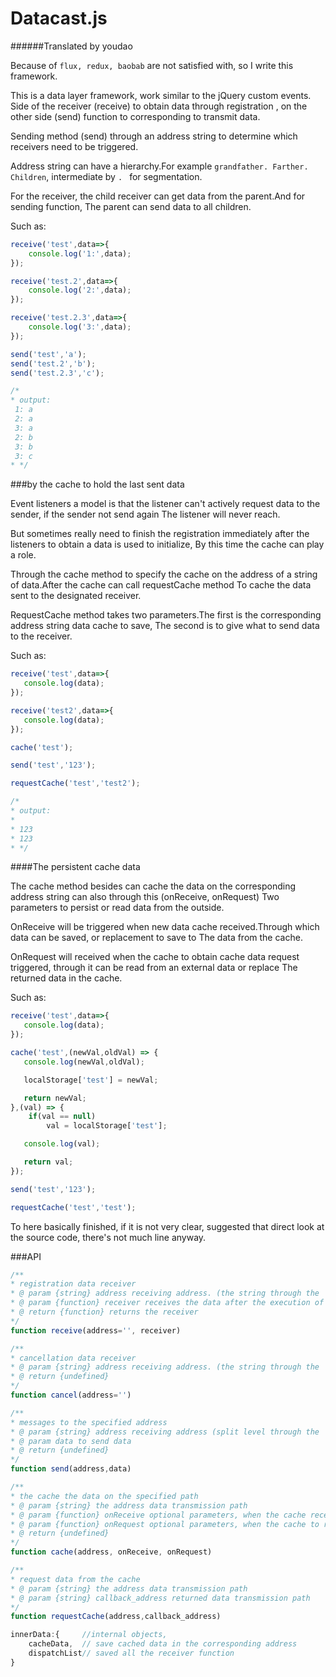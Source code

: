 # Datacast.js

######Translated by youdao

Because of ` flux, redux, baobab ` are not satisfied with, so I write this framework.

This is a data layer framework, work similar to the jQuery custom events. Side of the receiver (receive) to obtain data through registration
, on the other side (send) function to corresponding to transmit data.

Sending method (send) through an address string to determine which receivers need to be triggered.

Address string can have a hierarchy.For example ` grandfather. Farther. Children `, intermediate by `. ` for segmentation.

For the receiver, the child receiver can get data from the parent.And for sending function,
The parent can send data to all children.

Such as:
```javascript
receive('test',data=>{
    console.log('1:',data);
});

receive('test.2',data=>{
    console.log('2:',data);
});

receive('test.2.3',data=>{
    console.log('3:',data);
});

send('test','a');
send('test.2','b');
send('test.2.3','c');

/*
* output:
 1: a
 2: a
 3: a
 2: b
 3: b
 3: c
* */
```

###by the cache to hold the last sent data


Event listeners a model is that the listener can't actively request data to the sender, if the sender not send again
The listener will never reach.


But sometimes really need to finish the registration immediately after the listeners to obtain a data is used to initialize,
By this time the cache can play a role.


Through the cache method to specify the cache on the address of a string of data.After the cache can call requestCache method
To cache the data sent to the designated receiver.


RequestCache method takes two parameters.The first is the corresponding address string data cache to save,
The second is to give what to send data to the receiver.


Such as:

```javascript
receive('test',data=>{
   console.log(data);
});

receive('test2',data=>{
   console.log(data);
});

cache('test');

send('test','123');

requestCache('test','test2');

/*
* output:
*
* 123
* 123
* */
```
####The persistent cache data


The cache method besides can cache the data on the corresponding address string can also through this (onReceive, onRequest)
Two parameters to persist or read data from the outside.


OnReceive will be triggered when new data cache received.Through which data can be saved, or replacement to save to
The data from the cache.


OnRequest will received when the cache to obtain cache data request triggered, through it can be read from an external data or replace
The returned data in the cache.


Such as:

```javascript
receive('test',data=>{
   console.log(data);
});

cache('test',(newVal,oldVal) => {
   console.log(newVal,oldVal);

   localStorage['test'] = newVal;

   return newVal;
},(val) => {
    if(val == null)
        val = localStorage['test'];

   console.log(val);

   return val;
});

send('test','123');

requestCache('test','test');
```

To here basically finished, if it is not very clear, suggested that direct look at the source code, there's not much line anyway.

###API
```javascript
/**
* registration data receiver
* @ param {string} address receiving address. (the string through the '. 'to split level)
* @ param {function} receiver receives the data after the execution of the callback function, the callback function accepts two parameters (data: data, address: to receive the address of the string)
* @ return {function} returns the receiver
*/
function receive(address='', receiver)
```

```javascript
/**
* cancellation data receiver
* @ param {string} address receiving address. (the string through the '. 'to split level)
* @ return {undefined}
*/
function cancel(address='')
```

```javascript
/**
* messages to the specified address
* @ param {string} address receiving address (split level through the '. ')
* @ param data to send data
* @ return {undefined}
*/
function send(address,data)
```


```javascript
/**
* the cache the data on the specified path
* @ param {string} the address data transmission path
* @ param {function} onReceive optional parameters, when the cache receives the new cache data to trigger.The callback function accepts two parameters (newValue: new value, oldValue: old value) after the execution needs to return a value to replace the values in the cache
* @ param {function} onRequest optional parameters, when the cache to receive access to cache data request is triggered.The callback function accepts a parameter (Value: the Value of cache) after the execution needs to return a Value is returned to the requester
* @ return {undefined}
*/
function cache(address, onReceive, onRequest)
```

```javascript
/**
* request data from the cache
* @ param {string} the address data transmission path
* @ param {string} callback_address returned data transmission path
*/
function requestCache(address,callback_address)
```

```javascript
innerData:{     //internal objects,
    cacheData,  // save cached data in the corresponding address
    dispatchList// saved all the receiver function
}
```